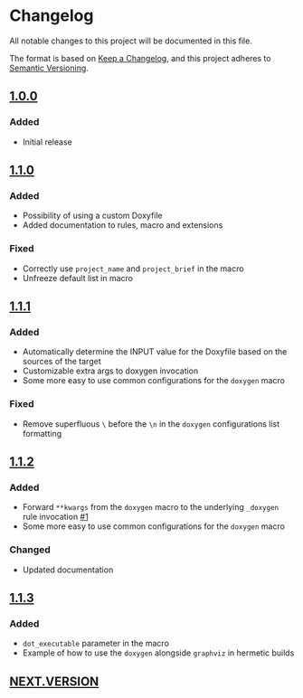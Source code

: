 # Changelog

All notable changes to this project will be documented in this file.

The format is based on [Keep a Changelog](https://keepachangelog.com/en/1.0.0/),
and this project adheres to [Semantic Versioning](https://semver.org/spec/v2.0.0.html).

## [1.0.0]

### Added

- Initial release

## [1.1.0]

### Added

- Possibility of using a custom Doxyfile
- Added documentation to rules, macro and extensions

### Fixed

- Correctly use `project_name` and `project_brief` in the macro
- Unfreeze default list in macro

## [1.1.1]

### Added

- Automatically determine the INPUT value for the Doxyfile based on the sources of the target
- Customizable extra args to doxygen invocation
- Some more easy to use common configurations for the `doxygen` macro

### Fixed

- Remove superfluous `\` before the `\n` in the `doxygen` configurations list formatting

## [1.1.2]

### Added

- Forward `**kwargs` from the `doxygen` macro to the underlying `_doxygen` rule invocation [#1](https://github.com/TendTo/rules_doxygen/issues/1)
- Some more easy to use common configurations for the `doxygen` macro

### Changed

- Updated documentation

## [1.1.3]

### Added

- `dot_executable` parameter in the macro
- Example of how to use the `doxygen` alongside `graphviz` in hermetic builds

## [NEXT.VERSION]

[1.0.0]: https://github.com/TendTo/rules_doxygen/tree/1.0.0
[1.1.0]: https://github.com/TendTo/rules_doxygen/compare/1.0.0...1.1.0
[1.1.1]: https://github.com/TendTo/rules_doxygen/compare/1.1.0...1.1.1
[1.1.2]: https://github.com/TendTo/rules_doxygen/compare/1.1.1...1.1.2
[1.1.3]: https://github.com/TendTo/rules_doxygen/compare/1.1.2...1.1.3
[NEXT.VERSION]: https://github.com/TendTo/rules_doxygen/compare/1.1.3...HEAD
